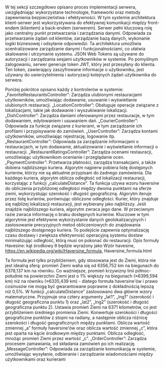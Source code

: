 W tej sekcji szczegółowo opisano proces implementacji serwera, uwzględniając wykorzystane technologie, 
frameworki oraz metody zapewnienia bezpieczeństwa i efektywności.
W tym systemie architektura klient-serwer jest wykorzystywana do efektywnej
komunikacji między front-endem (klientem) a back-endem (serwerem). Serwer pełni
kluczową rolę jako centralny punkt przetwarzania i zarządzania danymi. Odpowiada za
przetwarzanie żądań od klientów, zarządzanie bazą danych, wykonanie logiki biznesowej
i odsyłanie odpowiedzi. Ta architektura umożliwia scentralizowane zarządzanie danymi
i funkcjonalnościami, co ułatwia skalowanie i utrzymanie systemu.
JSON Web Tokens są używane do autoryzacji i zarządzania sesjami użytkowników
w systemie. Po pomyślnym zalogowaniu, serwer generuje token JWT, który jest
przesyłany do klienta. Ten token, zawierający zaszyfrowane informacje o użytkowniku,
jest używany do uwierzytelnienia i autoryzacji kolejnych żądań użytkownika do serwera.

Poniżej pokrótce opisano każdy z kontrolerów w systemie:
„FavoriteRestaurantsController”: Zarządza ulubionymi restauracjami użytkowników, umożliwiając dodawanie, usuwanie i wyświetlanie ulubionych restauracji.
„LocationController”: Obsługuje operacje związane z lokalizacjami, takie jak dodawanie i wyszukiwanie lokalizacji.
„DishController”: Zarządza daniami oferowanymi przez restauracje, w tym dodawaniem, edytowaniem i usuwaniem dań.
„CourierController”: Odpowiada za funkcje związane z kurierami, w tym zarządzanie ich profilami i przypisywanie do zamówień.
„UserController”: Zarządza kontami użytkowników, umożliwiając rejestrację, logowanie itp.
„RestaurantController”: Odpowiada za zarządzanie informacjami o restauracjach, w tym dodawanie, aktualizowanie i wyświetlanie informacji o restauracji.
„RestaurantRatingsController”: Zarządza ocenami restauracji, umożliwiając użytkownikom ocenianie i przeglądanie ocen.
„PaymentController”: Przetwarza płatności, zarządza transakcjami, a także dobiera najbliższego kuriera. Algorytm najpierw pobiera listę dostępnych kurierów, którzy nie są
aktualnie przypisani do żadnego zamówienia. Dla każdego kuriera, algorytm oblicza odległość od lokalizacji restauracji, korzystając z funkcji „calculateDistance”. Ta funkcja
używa wzoru haversine do obliczenia przybliżonej odległości między dwoma punktami na sferze ziemi, wykorzystując szerokość i długość geograficzną. Algorytm iteruje przez
listę kurierów, porównując obliczone odległości. Kurier, który znajduje się najbliżej lokalizacji restauracji, jest wybierany jako najbliższy. Jeśli znajdzie najbliższego kuriera,
algorytm zwraca jego dane. W przeciwnym razie zwraca informację o braku dostępnych kurierów. Kluczowe w tym algorytmie jest efektywne wykorzystanie danych
geolokalizacyjnych i zastosowanie precyzyjnych metod obliczeniowych do znajdowania najbliższego dostępnego kuriera. To podejście zapewnia optymalizację czasu dostawy
i zwiększa efektywność operacyjną systemu dostaw minimalizując odległość, którą musi on pokonać do restauracji.
Opis formuły Havesine: kąt środkowy θ będzie wyrażony jako
Wzór havesine, https://en.wikipedia.org/wiki/Haversine_formula, Haversine_formula.html

Ta formuła jest tylko przybliżeniem, gdy stosowana jest do Ziemi, która nie jest idealną sferą: promień Ziemi waha się od 6356,752 km na biegunach do 6378,137 km na
równiku. Co ważniejsze, promień krzywizny linii północ-południe na powierzchni Ziemi jest o 1% większy na biegunach (≈6399,594 km) niż na równiku (≈6335,439 km) - dlatego
formuła haversine'ów i prawo cosinusów nie mogą być gwarantowane poprawne z dokładnością lepszą niż 0,5%.
W funkcji „calculateDistance” zastosowano dwa główne wzory matematyczne.
Przyjmuje ona cztery argumenty „lat1”, „lng1” (szerokość i długość geograficzna punktu 1) oraz „lat2”, „lng2” (szerokość i długość geograficzna punktu 2). Ustawia promień
Ziemi na 6371 kilometrów, co jest przybliżeniem średniego promienia Ziemi. Konwertuje szerokości i długości geograficzne punktów z stopni na radiany, a następnie oblicza
różnicę szerokości i długość geograficznych między punktami. Oblicza wartość zmiennej „a” formuły haversine'ów oraz oblicza wartość zmiennej „c”, która jest oparta na kącie
środkowym między punktami. Oblicza odległość, mnożąc promień Ziemi przez wartość „c”.
„OrderController”: Zarządza procesem zamawiania, od składania zamówień po ich realizację.
„MessageController”: Odpowiada za zarządzanie komunikacją w systemie, umożliwiając wysyłanie, odbieranie i zarządzanie wiadomościami między użytkownikami oraz kurierami
